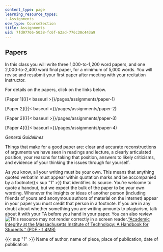 ```yaml
---
content_type: page
learning_resource_types:
- Assignments
ocw_type: CourseSection
title: Assignments
uid: 7fd97766-5038-fc6f-62ad-776c30c443a9
---
```


Papers
------

In this class you will write three 1,000-to-1,200 word papers, and one 2,000-to-2,400 word final paper, for a minimum of 5,000 words. You will revise and resubmit your first paper after meeting with your recitation instructor.

For details on the papers, click on the links below.

[Paper 1]({{< baseurl >}}/pages/assignments/paper-1)

[Paper 2]({{< baseurl >}}/pages/assignments/paper-2)

[Paper 3]({{< baseurl >}}/pages/assignments/paper-3)

[Paper 4]({{< baseurl >}}/pages/assignments/paper-4)

_General Guidelines_

Things that make for a good paper are: clear and accurate reconstructions of arguments we have seen in readings and lecture, a clearly articulated position, your reasons for taking that position, answers to likely criticisms, and evidence of your thinking the issues through for yourself.

As you know, all your writing must be your own. This means that anything quoted verbatim must appear within quotation marks and be accompanied by a footnote{{< sup "1" >}} that identifies its source. You’re welcome to quote a handout, but we expect the bulk of the paper to be your own wording. Whenever the insights or ideas of another person (including friends of yours and anonymous authors of material on the internet) appear in your paper you must credit that person in a footnote. If you are in any doubt about whether something you are writing amounts to plagiarism, talk about it with your TA before you hand in your paper. You can also review ![This resource may not render correctly in a screen reader.](/images/inacessible.gif)[“Academic Integrity at the Massachusetts Institute of Technology: A Handbook for Students.” (PDF - 1.4MB)  
](http://web.mit.edu/academicintegrity/handbook/handbook.pdf)

{{< sup "1" >}} Name of author, name of piece, place of publication, date of publication
